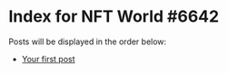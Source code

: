 # Index for NFT World #6642
Posts will be displayed in the order below:

- [Your first post](./001-first.md)

